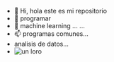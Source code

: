 - 👋 Hi, hola este es mi repositorio
- 👀 programar
- 🌱 machine learning ...
   ...
- 📫 programas comunes...
-   analisis de datos...
-   ![un loro](https://www.google.cl/imgres?q=inacap&imgurl=https%3A%2F%2Fportales.inacap.cl%2FAssets%2Fuploads%2Fimages%2Flogo-inacap-sobr-nosotros.jpg&imgrefurl=https%3A%2F%2Fportales.inacap.cl%2Fsobre-nosotros%2Fnuestra-identidad%2Findex&docid=uIQVTiIqAt-MPM&tbnid=DCWAnpgpwznWqM&vet=12ahUKEwib6vTo-NyMAxVwCbkGHRs9PLQQM3oECBwQAA..i&w=400&h=300&hcb=2&ved=2ahUKEwib6vTo-NyMAxVwCbkGHRs9PLQQM3oECBwQAA)

<!---
bpoblete146/bpoblete146 is a ✨ special ✨ repository because its `README.md` (this file) appears on your GitHub profile.
You can click the Preview link to take a look at your changes.
--->
